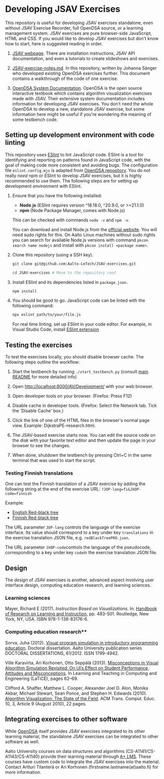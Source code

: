 # Developing JSAV Exercises

This repository is useful for developing JSAV exercises
standalone, even without JSAV Exercise Recorder, full OpenDSA source, or a
learning management system. JSAV exercises are pure browser-side JavaScript,
HTML and CSS. If you would like to develop JSAV exercises but don't know how to
start, here is suggested reading in order.

1. [JSAV webpage](http://jsav.io/). There are installation instructions,
   JSAV API documentation, and even a tutorials to create slideshows and
   exercises.

2. [JSAV-exercise-notes.md](JSAV-exercise-notes.md). In this repository,
   written by Johanna Sänger who developed existing OpenDSA exercises further.
   This document contains a walkthrough of the code of one exercise.

3. [OpenDSA System Documentation](https://opendsa.readthedocs.io/en/latest/AV.html). OpenDSA is the
   open source interactive textbook which contains algorithm visualization
   exercises made with JSAV. Their extensive system documentation includes
   information for developing JSAV exercises. You don't need the whole OpenDSA
   to develop a new, standalone JSAV exercise, but some information here might
   be useful if you're wondering the meaning of some testbench code.

## Setting up development environment with code linting

This repository uses [ESlint](https://eslint.org/) to lint JavaScript code. ESlint is a tool for identifying and reporting on patterns found in JavaScript code, with the goal of making code more consistent and avoiding bugs. The configuration file `eslint.config.mjs` is adapted from [OpenDSA repository](https://github.com/OpenDSA/OpenDSA). You do not really *need* npm or ESlint to develop JSAV exercises, but it is highly recommended to use them. The following steps are for setting up development environment with ESlint.

1. Ensure that you have the following installed:

   - **Node.js** (ESlint requires version ^18.18.0, ^20.9.0, or >=21.1.0)
   - **npm** (Node Package Manager, comes with Node.js)

   This can be checked with commands `node -v` and `npm -v`.

   You can download and install Node.js from the [official website](https://nodejs.org/en/download/package-manager). You will need sudo rights for this. On Aalto Linux machines without sudo rights you can search for available Node.js versions with command `pkcon search name nodejs` and install with `pkcon install <package name>`.

2. Clone this repository (using a SSH key).

   ```bash
   git clone git@github.com:Aalto-LeTech/JSAV-exercises.git

   cd JSAV-exercises # Move to the repository root
   ```

3. Install ESlint and its dependencies listed in `package.json`.

   ```bash
   npm install
   ```

4. You should be good to go. JavaScript code can be linted with the following command:

   ```bash
   npx eslint path/to/your/file.js
   ```

   For real time linting, set up ESlint in your code editor. For example, in Visual Studio Code, install [ESlint extension](https://marketplace.visualstudio.com/items?itemName=dbaeumer.vscode-eslint)

## Testing the exercises

To test the exercises locally, you should disable browser cache. The following steps outline the workflow:

1. Start the testbench by running `./start_testbench.py` (consult [main README](README.md) for more detailed info)

2. Open <http://localhost:8000/AV/Development/> with your web browser.

3. Open developer tools on your browser.
   (Firefox: Press F12)

4. Disable cache in developer tools.
   (Firefox: Select the Network tab. Tick the 'Disable Cache' box.)

5. Click the link of one of the HTML files in the browser's normal page view.
   Example: DijkstraPE-research.html.

6. The JSAV-based exercise starts now. You can edit the source code on the
   disk with your favorite text editor and then update the page in your
   browser to see the changes.

7. When done, shutdown the testbench by pressing Ctrl+C in the same terminal that was used to start the script.

### Testing Finnish translations

One can test the Finnish translation of a JSAV exercise by adding the following
string at the end of the exercise URL: `?JOP-lang=fi&JXOP-code=finnish`

Example:

- [English Red-black tree](http://localhost:8000/AV/Development/redBlackTreePRO.html)
- [Finnish Red-black tree](http://localhost:8000/AV/Development/redBlackTreePRO.html?JOP-lang=fi&JXOP-code=finnish)

The URL parameter `JOP-lang` controls the language of the exercise interface.
Its value should correspond to a key under key `translations` in the exercise
translation JSON file, e.g. `redBlackTreePRO.json`.

The URL parameter `JXOP-code`controls the language of the pseudocode,
corresponding to a key under key `code`in the exercise translation JSON file.

## Design

The *design* of JSAV exercises is another, advanced aspect involving user
interface design, computing education research, and learning sciences.

### Learning sciences

Mayer, Richard E (2017). *Instruction Based on Visualizations*. In: [Handbook of
  Research on Learning and
  Instruction](https://www.routledge.com/Handbook-of-Research-on-Learning-and-Instruction/Mayer-Alexander/p/book/9781138831766),
  pp. 483-501. Routledge, New York, NY, USA. ISBN 978-1-138-83176-6.

### Computing education research**

Sorva, Juha (2012). [Visual program simulation in introductory programming
education](https://aaltodoc.aalto.fi/handle/123456789/3534). Doctoral
dissertation. Aalto University publication series DOCTORAL DISSERTATIONS,
61/2012. ISSN 1799-4942.

Ville Karavirta, Ari Korhonen, Otto Seppälä (2013). [Misconceptions in Visual Algorithm Simulation Revisited: On UI’s Effect on Student Performance, Attitudes and Misconceptions](http://dx.doi.org/10.1109/LaTiCE.2013.35). In Learning and Teaching in Computing and Engineering (LaTiCE), pages 62–69.

Clifford A. Shaffer, Matthew L. Cooper, Alexander Joel D. Alon, Monika Akbar,
Michael Stewart, Sean Ponce, and Stephen H. Edwards (2010). [Algorithm
Visualization: The State of the
Field](https://doi.org/10.1145/1821996.1821997). ACM Trans. Comput. Educ. 10,
3, Article 9 (August 2010), 22 pages.

## Integrating exercises to other software

While [OpenDSA](https://opendsa-server.cs.vt.edu/) itself provides JSAV
exercises integrated to its other learning material, the standalone JSAV
exercises can be integrated to other software as well.

Aalto University courses on data structures and algorithms
(CS-A1141/CS-A1143/CS-A1140) provide their learning material through [A+
LMS](https://apluslms.github.io/). These courses have custom code to integrate
the JSAV exercises into the material. Contact Artturi Tilanterä or Ari Korhonen
(firstname.lastname(at)aalto.fi) for more information.
